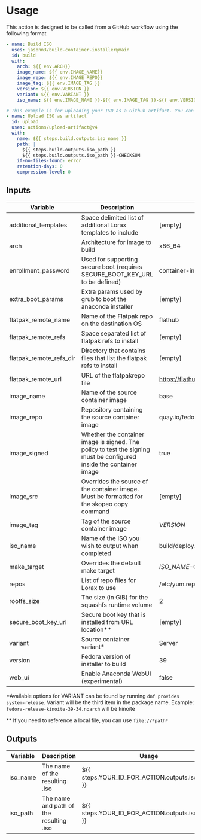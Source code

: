 # Usage

This action is designed to be called from a GitHub workflow using the following format

```yaml
- name: Build ISO
  uses: jasonn3/build-container-installer@main
  id: build
  with:
    arch: ${{ env.ARCH}}
    image_name: ${{ env.IMAGE_NAME}}
    image_repo: ${{ env.IMAGE_REPO}}
    image_tag: ${{ env.IMAGE_TAG }}
    version: ${{ env.VERSION }}
    variant: ${{ env.VARIANT }}
    iso_name: ${{ env.IMAGE_NAME }}-${{ env.IMAGE_TAG }}-${{ env.VERSION }}.iso

# This example is for uploading your ISO as a Github artifact. You can do something similar using any cloud storage, so long as you copy the output
- name: Upload ISO as artifact
  id: upload
  uses: actions/upload-artifact@v4
  with:
    name: ${{ steps.build.outputs.iso_name }}
    path: |
      ${{ steps.build.outputs.iso_path }}
      ${{ steps.build.outputs.iso_path }}-CHECKSUM
    if-no-files-found: error
    retention-days: 0
    compression-level: 0
```

## Inputs

| Variable                | Description                                                                  | Default Value                                  | Action             | Container/Makefile |
| ----------------------- | ---------------------------------------------------------------------------- | ---------------------------------------------- | ------------------ | ------------------ |
| additional_templates    | Space delimited list of additional Lorax templates to include                | \[empty\]                                      | :white_check_mark: | :white_check_mark: |
| arch                    | Architecture for image to build                                              | x86_64                                         | :white_check_mark: | :white_check_mark: |
| enrollment_password     | Used for supporting secure boot (requires SECURE_BOOT_KEY_URL to be defined) | container-installer                            | :white_check_mark: | :white_check_mark: |
| extra_boot_params       | Extra params used by grub to boot the anaconda installer                     | \[empty\]                                      | :white_check_mark: | :white_check_mark: |
| flatpak_remote_name     | Name of the Flatpak repo on the destination OS                               | flathub                                        | :white_check_mark: | :white_check_mark: |
| flatpak_remote_refs     | Space separated list of flatpak refs to install                              | \[empty\]                                      | :white_check_mark: | :white_check_mark: |
| flatpak_remote_refs_dir | Directory that contains files that list the flatpak refs to install          | \[empty\]                                      | :white_check_mark: | :white_check_mark: |
| flatpak_remote_url      | URL of the flatpakrepo file                                                  | <https://flathub.org/repo/flathub.flatpakrepo> | :white_check_mark: | :white_check_mark: |
| image_name              | Name of the source container image                                           | base                                           | :white_check_mark: | :white_check_mark: |
| image_repo              | Repository containing the source container image                             | quay.io/fedora-ostree-desktops                 | :white_check_mark: | :white_check_mark: |
| image_signed            | Whether the container image is signed. The policy to test the signing must be configured inside the container image | true    | :white_check_mark: | :white_check_mark: |
| image_src               | Overrides the source of the container image. Must be formatted for the skopeo copy command | \[empty\]                        | :white_check_mark: | :white_check_mark: |
| image_tag               | Tag of the source container image                                            | *VERSION*                                      | :white_check_mark: | :white_check_mark: |
| iso_name                | Name of the ISO you wish to output when completed                            | build/deploy.iso                               | :white_check_mark: | :white_check_mark: |
| make_target             | Overrides the default make target                                            | *ISO_NAME*-Checksum                            | :white_check_mark: | :x:                |
| repos                   | List of repo files for Lorax to use                                          | /etc/yum.repos.d/*.repo                        | :white_check_mark: | :white_check_mark: |
| rootfs_size             | The size (in GiB) for the squashfs runtime volume                            | 2                                              | :white_check_mark: | :white_check_mark: |
| secure_boot_key_url     | Secure boot key that is installed from URL location\*\*                      | \[empty\]                                      | :white_check_mark: | :white_check_mark: |
| variant                 | Source container variant\*                                                   | Server                                         | :white_check_mark: | :white_check_mark: |
| version                 | Fedora version of installer to build                                         | 39                                             | :white_check_mark: | :white_check_mark: |
| web_ui                  | Enable Anaconda WebUI (experimental)                                         | false                                          | :white_check_mark: | :white_check_mark: |

\*Available options for VARIANT can be found by running `dnf provides system-release`.
Variant will be the third item in the package name. Example: `fedora-release-kinoite-39-34.noarch` will be kinoite

\*\* If you need to reference a local file, you can use `file://*path*`

## Outputs

| Variable | Description                             | Usage                                            |
| -------- | ----------------------------------------| ------------------------------------------------ |
| iso_name | The name of the resulting .iso          | ${{ steps.YOUR_ID_FOR_ACTION.outputs.iso_name }} |
| iso_path | The name and path of the resulting .iso | ${{ steps.YOUR_ID_FOR_ACTION.outputs.iso_name }} |